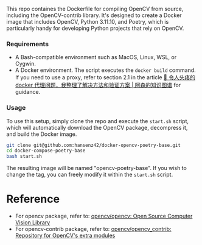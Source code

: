 This repo containes the Dockerfile for compiling OpenCV from source, including the OpenCV-contrib library. It's designed to create a Docker image that includes OpenCV, Python 3.11.10, and Poetry, which is particularly handy for developing Python projects that rely on OpenCV.

### Requirements

- A Bash-compatible environment such as MacOS, Linux, WSL, or Cygwin.
- A Docker environment. The script executes the `docker build` command. If you need to use a proxy, refer to section 2.1 in the article [🐳 令人头疼的 docker 代理问题，我整理了解决方法和验证方案 | 阿森的知识图谱](https://www.assen.top/blog/2024-10-12-docker-proxy) for guidance.

### Usage

To use this setup, simply clone the repo and execute the `start.sh` script, which will automatically download the OpenCV package, decompress it, and build the Docker image.

```bash
git clone git@github.com:hansenz42/docker-opencv-poetry-base.git
cd docker-compose-poetry-base
bash start.sh
```

The resulting image will be named "opencv-poetry-base". If you wish to change the tag, you can freely modify it within the `start.sh` script.

# Reference

- For opencv package, refer to: [opencv/opencv: Open Source Computer Vision Library](https://github.com/opencv/opencv/)
- For opencv-contrib package, refer to: [opencv/opencv_contrib: Repository for OpenCV's extra modules](https://github.com/opencv/opencv_contrib)
